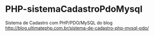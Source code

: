 # PHP-sistemaCadastroPdoMysql
Sistema de Cadastro com PHP/PDO/MySQL do blog http://blog.ultimatephp.com.br/sistema-de-cadastro-php-mysql-pdo/
